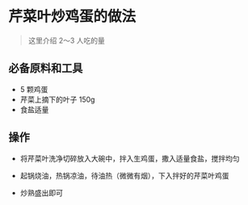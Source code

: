 # 芹菜叶炒鸡蛋的做法

> 这里介绍 2～3 人吃的量

## 必备原料和工具

* 5 颗鸡蛋
* 芹菜上摘下的叶子 150g
* 食盐适量

## 操作

* 将芹菜叶洗净切碎放入大碗中，拌入生鸡蛋，撒入适量食盐，搅拌均匀

* 起锅烧油，热锅凉油，待油热（微微有烟），下入拌好的芹菜叶鸡蛋

* 炒熟盛出即可
